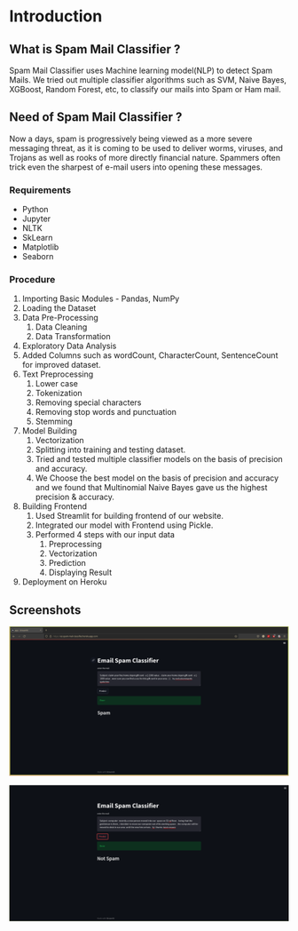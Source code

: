 # Introduction

## What is Spam Mail Classifier ?
Spam Mail Classifier uses Machine learning model(NLP) to detect Spam Mails. We tried out multiple classifier algorithms such as SVM, Naive Bayes, XGBoost, Random Forest, etc, to classify our mails into Spam or Ham mail.

## Need of Spam Mail Classifier ?
Now a days, spam is progressively being viewed as a more severe messaging threat, as it is coming to be used to deliver worms, viruses, and Trojans as well as rooks of more directly financial nature. Spammers often trick even the sharpest of e-mail users into opening these messages.


### Requirements
* Python
* Jupyter
* NLTK
* SkLearn
* Matplotlib
* Seaborn

### Procedure
1. Importing Basic Modules - Pandas, NumPy
2. Loading the Dataset
3. Data Pre-Processing
    1. Data Cleaning
    2. Data Transformation
4. Exploratory Data Analysis
5. Added Columns such as wordCount, CharacterCount, SentenceCount for improved dataset. 
6. Text Preprocessing
    1. Lower case
    2. Tokenization
    3. Removing special characters
    4. Removing stop words and punctuation
    5. Stemming
7. Model Building
    1. Vectorization
    2. Splitting into training and testing dataset.
    3. Tried and tested multiple classifier models on the basis of precision and accuracy.
    4. We Choose the best model on the basis of precision and accuracy and we found that Multinomial Naive Bayes gave us the highest precision & accuracy.
8. Building Frontend
    1. Used Streamlit for building frontend of our website.
    2. Integrated our model with Frontend using Pickle.
    3. Performed 4 steps with our input data
        1. Preprocessing
        2. Vectorization
        3. Prediction
        4. Displaying Result 
9. Deployment on Heroku


## Screenshots

![Screenshot1](https://github.com/ArcaneZone/SpamMailClassifier/blob/main/Assets/spampng.png?raw=true)

![Screenshot2](https://github.com/ArcaneZone/SpamMailClassifier/blob/main/Assets/notspam.png?raw=true)
